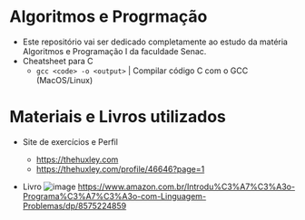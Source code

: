 # Algoritmos e Progrmação
- Este repositório vai ser dedicado completamente ao estudo da matéria Algoritmos e Programação I da faculdade Senac.
- Cheatsheet para C
  - ```gcc <code> -o <output>``` | Compilar código C com o GCC (MacOS/Linux)

# Materiais e Livros utilizados

- Site de exercícios e Perfil
  - https://thehuxley.com
  - https://thehuxley.com/profile/46646?page=1


- Livro
![image](https://github.com/user-attachments/assets/ea0fda73-dc94-4c14-92d6-28a87c54a12f)
https://www.amazon.com.br/Introdu%C3%A7%C3%A3o-Programa%C3%A7%C3%A3o-com-Linguagem-Problemas/dp/8575224859
